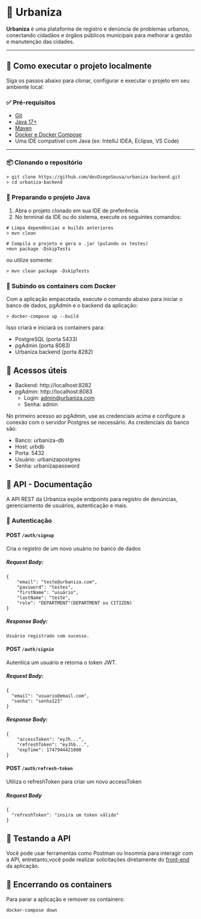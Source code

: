 # 🌆 Urbaniza

**Urbaniza** é uma plataforma de registro e denúncia de problemas urbanos, conectando cidadãos e órgãos públicos municipais para melhorar a gestão e manutenção das cidades.

---

## 🚀 Como executar o projeto localmente

Siga os passos abaixo para clonar, configurar e executar o projeto em seu ambiente local:

### ✅ Pré-requisitos

- [Git](https://git-scm.com/)
- [Java 17+](https://www.oracle.com/br/java/technologies/javase/jdk17-archive-downloads.html)
- [Maven](https://maven.apache.org/)
- [Docker e Docker Compose](https://docs.docker.com/get-docker/)
- Uma IDE compatível com Java (ex: IntelliJ IDEA, Eclipse, VS Code)

---

### 📦 Clonando o repositório

```
> git clone https://github.com/devDiegoSousa/urbaniza-backend.git
> cd urbaniza-backend
```

### 🔧 Preparando o projeto Java

1. Abra o projeto clonado em sua IDE de preferência.
2. No terminal da IDE ou do sistema, execute os seguintes comandos:

```
# Limpa dependências e builds anteriores
> mvn clean
```
``` 
# Compila o projeto e gera o .jar (pulando os testes)
>mvn package -DskipTests
```
ou utilize somente:
```
> mvn clean package -DskipTests
```

### 🐳 Subindo os containers com Docker

Com a aplicação empacotada, execute o comando abaixo para iniciar o banco de dados, pgAdmin e o backend da aplicação:

```
> docker-compose up --build
```

Isso criará e iniciará os containers para:
- PostgreSQL (porta 5433)
- pgAdmin (porta 8083)
- Urbaniza backend (porta 8282)

## 📂 Acessos úteis

- Backend: http://localhost:8282
- pgAdmin: http://localhost:8083
    - Login: admin@urbaniza.com
    - Senha: admin

No primeiro acesso ao pgAdmin, use as credenciais acima e configure a conexão com o servidor Postgres se necessário.
As credenciais do banco são:
- Banco: urbaniza-db
- Host: urbdb
- Porta: 5432
- Usuário: urbanizapostgres
- Senha: urbanizapassword


## 📘 API - Documentação

A API REST da Urbaniza expõe endpoints para registro de denúncias, gerenciamento de usuários, autenticação e mais.

### 🔐 Autenticação

#### POST `/auth/signup`
Cria o registro de um novo usuário no banco de dados

##### Request Body:
```
{
    "email": "teste@urbaniza.com",
    "password": "testes",
    "firstName": "usuário",
    "lastName": "teste",
    "role": "DEPARTMENT"(DEPARTMENT ou CITIZEN)
}
```
##### Response Body:

    Usuário registrado com sucesso.

#### POST `/auth/signin`
Autentica um usuário e retorna o token JWT.

##### Request Body:
```    
{
  "email": "usuario@email.com",
  "senha": "senha123"
}
```

##### Response Body:
```
{
    "accessToken": "eyJh...",
    "refreshToken": "eyJhb...",
    "expTime": 1747944421000
}
```

#### POST `/auth/refresh-token`
Utiliza o refreshToken para criar um novo accessToken

##### Request Body

```
{
  "refreshToken": "insira um token válido"
}
```

## 🧪 Testando a API
Você pode usar ferramentas como Postman ou Insomnia para interagir com a API, entretanto,você pode realizar solicitações diretamente do [front-end](https://github.com/devDiegoSousa/urbaniza-frontend) da aplicação.

## 🧹 Encerrando os containers
Para parar a aplicação e remover os containers:
```
docker-compose down
```